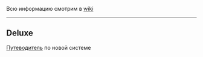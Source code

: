 Всю информацию смотрим в [wiki](https://github.com/bsu-web/conference/wiki)
___
## Deluxe
[Путеводитель](https://github.com/bsu-web/conference/wiki/%D0%A2%D1%83%D1%82%D0%BE%D1%80%D0%B8%D0%B0%D0%BB-%D0%BF%D0%BE-%D1%81%D0%B8%D1%81%D1%82%D0%B5%D0%BC%D0%B5) по новой системе
